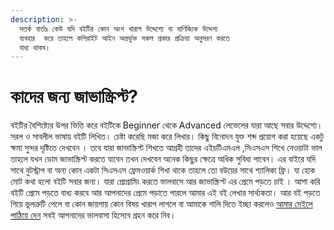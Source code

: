 ```yaml
---
description: >-
  সতর্ক বার্তাঃ কেউ যদি বইটির কোন অংশ খারাপ উদ্দেশ্যে বা বাণিজ্যিক উদ্দেশ্য
  ব্যবহার  করে তাহলে কপিরাইট আইন অন্তর্ভুক্ত সকল প্রকার প্রক্রিয়া অনুসরণ করতে
  বাধ্য থাকব।
---
```


# কাদের জন্য জাভাস্ক্রিপ্ট?

বইটির বৈশিষ্ট্যের উপর ভিত্তি করে বইটিকে Beginner থেকে Advanced লেভেলের যারা আছে সবার উদ্দেশ্যে। সরল ও সাবলীল ভাষায় বইটি লিখিত। চেষ্টা করেছি মজা করে লিখার। কিছু বিনোদন যুক্ত শব্দ প্রয়োগ করা হয়েছে একটু ক্ষমা সুন্দর দৃষ্টিতে দেখবেন । তবে যারা জাভাস্ক্রিপ্ট শিখতে আগ্রহী তাদের এইচটিএমএল ,সিএসএস শিখে নেওয়াটা ভাল তাহলে যখন ডোম জাভাস্ক্রিপ্ট করতে যাবেন তখন দেখবেন অনেক কিছুর ক্ষেত্রে অধিক সুবিধা পাবেন। এর বাইরে যদি সাথে বুটস্ট্রাপ বা অন্য কোন একটা সিএসএস ফ্রেমওয়ার্ক শিখা থাকে তাহলে তো বউয়ের সাথে শ্যালিকা ফ্রি। যা হোক মোট কথা হলো বইটি সবার জন্য। যারা প্রোগ্রামিং করতে ভালবাসে আর জাভাস্ক্রিপ্ট এর প্রেমে পড়তে চাই । আশা করি বইটি প্রেমে পড়তে বাধ্য করবে আর আপনাদের প্রেমে পড়াতে পারলে আমার এই বই লেখার সার্থ্যকতা। আর বই পড়তে গিয়ে ভুলত্রুটি পেলে বা কোন জায়গায় কোন বিষয় খারাপ লাগলে বা আমাকে গালি দিতে ইচ্ছা করলেও [আমার মেইলে পাঠিয়ে দেন](mailto:pro.nipu@gmail.com) সবই আপনাদের ভালবাসা হিসেবে গ্রহন করে নিব।
